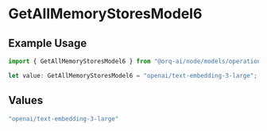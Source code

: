# GetAllMemoryStoresModel6

## Example Usage

```typescript
import { GetAllMemoryStoresModel6 } from "@orq-ai/node/models/operations";

let value: GetAllMemoryStoresModel6 = "openai/text-embedding-3-large";
```

## Values

```typescript
"openai/text-embedding-3-large"
```